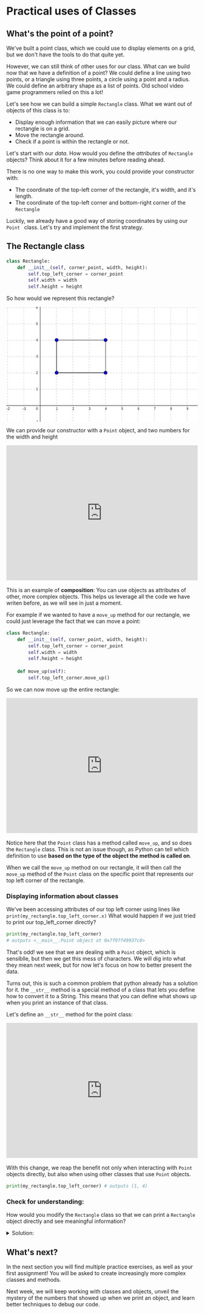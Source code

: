 # Practical uses of Classes

## What's the point of a point?

We've built a point class, which we could use to display elements on a grid, but we don't have the tools to do that quite yet.

However, we can still think of other uses for our class. What can we build now that we have a definition of a point? We could define a line using two points, or a triangle using three points, a circle using a point and a radius. We could define an arbitrary shape as a list of points. Old school video game programmers relied on this a lot!

Let's see how we can build a simple `Rectangle` class. What we want out of objects of this class is to:

- Display enough information that we can easily picture where our rectangle is on a grid.
- Move the rectangle around.
- Check if a point is within the rectangle or not. 

Let's start with our _data_. How would you define the _attributes_ of `Rectangle` objects? Think about it for a few minutes before reading ahead.

There is no one way to make this work, you could provide your constructor with:

- The coordinate of the top-left corner of the rectangle, it's width, and it's length.
- The coordinate of the top-left corner and bottom-right corner of the `Rectangle`

Luckily, we already have a good way of storing coordinates by using our `Point ` class. Let's try and implement the first strategy.

## The Rectangle class

```python
class Rectangle:
	def __init__(self, corner_point, width, height):
		self.top_left_corner = corner_point
		self.width = width
		self.height = height
```

So how would we represent this rectangle? 

<img align="center" src="../../images/w1/rectangle_example.png">

We can provide our constructor with a `Point` object, and two numbers for the width and height

<iframe src="https://trinket.io/embed/python3/ae06519505" width="100%" height="356" frameborder="0" marginwidth="0" marginheight="0" allowfullscreen></iframe>

This is an example of **composition**: You can use objects as attributes of other, more complex objects. This helps us leverage all the code we have writen before, as we will see in just a moment. 

For example if we wanted to have a `move_up` method for our rectangle, we could just leverage the fact that we can move a point:

```python
class Rectangle:
	def __init__(self, corner_point, width, height):
		self.top_left_corner = corner_point
		self.width = width
		self.height = height

	def move_up(self):
		self.top_left_corner.move_up()
```

So we can now move up the entire rectangle: 

<iframe src="https://trinket.io/embed/python3/06cb7de6cc" width="100%" height="356" frameborder="0" marginwidth="0" marginheight="0" allowfullscreen></iframe>

Notice here that the `Point` class has a method called `move_up`, and so does the `Rectangle` class. This is not an issue though, as Python can tell which definition to use **based on the type of the object the method is called on**.

When we call the `move_up` method on our rectangle, it will then call the `move_up` method of the `Point` class on the specific point that represents our top left corner of the rectangle. 

### Displaying information about classes

We've been accessing attributes of our top left corner using lines like `print(my_rectangle.top_left_corner.x)` What would happen if we just tried to print our top_left_corner directly? 

```python
print(my_rectangle.top_left_corner) 
# outputs <__main__.Point object at 0x7f97f49937c0>
```

That's odd! we see that we are dealing with a `Point` object, which is sensiblle, but then we get this mess of characters. We will dig into what they mean next week, but for now let's focus on how to better present the data.

Turns out, this is such a common problem that python already has a solution for it. the `__str__` method is a special method of a class that lets you define how to convert it to a String. This means that you can define what shows up when you print an instance of that class.

Let's define an `__str__` method for the point class:

<iframe src="https://trinket.io/embed/python3/ece9d0cc7f" width="100%" height="356" frameborder="0" marginwidth="0" marginheight="0" allowfullscreen></iframe>

With this change, we reap the benefit not only when interacting with `Point` objects directly, but also when using other classes that use `Point` objects.

```python
print(my_rectangle.top_left_corner) # outputs (1, 4)
```

### Check for understanding:
How would you modify the `Rectangle` class so that we can print a `Rectangle` object directly and see meaningful information?

<details><summary>Solution: </summary>

It's really up to you how to describe a rectangle, as long as you can easily identify it. Your solution should be something along the lines of:

```python
    def __str__(self):
        return f"A rectangle of width {self.width}, height {self.height}, and with a top left corner positioned at {self.top_left_corner}"
```
</details>

## What's next?

In the next section you will find multiple practice exercises, as well as your first assignment! You will be asked to create increasingly more complex classes and methods.

Next week, we will keep working with classes and objects, unveil the mystery of the numbers that showed up when we print an object, and learn better techniques to debug our code.
